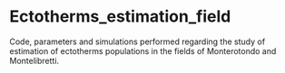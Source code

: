 # Ectotherms_estimation_field
Code, parameters and simulations performed regarding the study of estimation of ectotherms populations in the fields of Monterotondo and Montelibretti.
